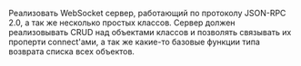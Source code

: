 Реализовать WebSocket сервер, работающий по протоколу JSON-RPC 2.0, а так же несколько простых классов. Сервер должен реализовывать CRUD над объектами классов и позволять связывать их проперти connect'ами, а так же какие-то базовые функции типа возврата списка всех объектов.
